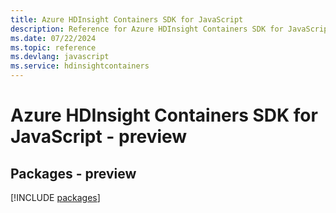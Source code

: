 ```yaml
---
title: Azure HDInsight Containers SDK for JavaScript
description: Reference for Azure HDInsight Containers SDK for JavaScript
ms.date: 07/22/2024
ms.topic: reference
ms.devlang: javascript
ms.service: hdinsightcontainers
---
```

# Azure HDInsight Containers SDK for JavaScript - preview
## Packages - preview
[!INCLUDE [packages](hdinsight-containers-index.md)]